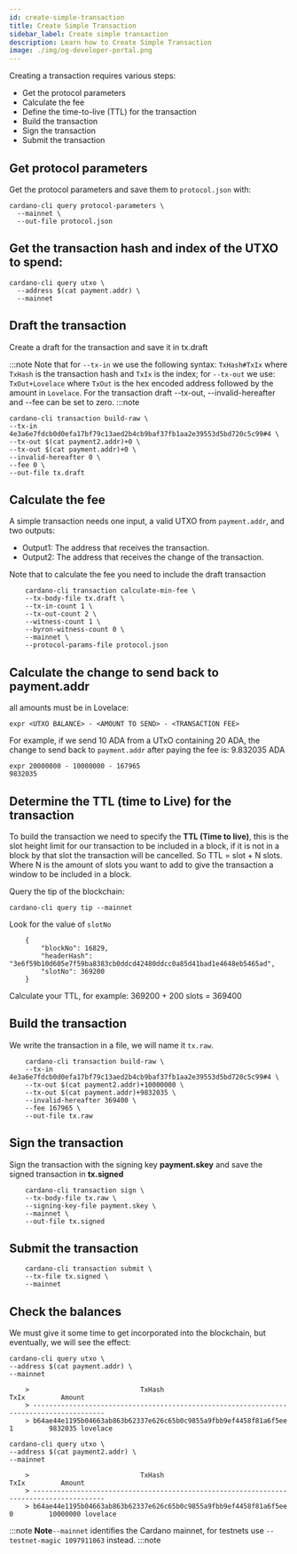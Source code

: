 ```yaml
---
id: create-simple-transaction
title: Create Simple Transaction
sidebar_label: Create simple transaction
description: Learn how to Create Simple Transaction
image: ./img/og-developer-portal.png
---
```


Creating a transaction requires various steps:

* Get the protocol parameters
* Calculate the fee
* Define the time-to-live (TTL) for the transaction
* Build the transaction
* Sign the transaction
* Submit the transaction

## Get protocol parameters

Get the protocol parameters and save them to `protocol.json` with:

```
cardano-cli query protocol-parameters \
  --mainnet \
  --out-file protocol.json
```

## Get the transaction hash and index of the **UTXO** to spend:

```
cardano-cli query utxo \
  --address $(cat payment.addr) \
  --mainnet
```

## Draft the transaction

Create a draft for the transaction and save it in tx.draft

:::note
Note that for `--tx-in` we use the following syntax: `TxHash#TxIx` where `TxHash` is the transaction hash and `TxIx` is the index; for `--tx-out` we use: `TxOut+Lovelace` where `TxOut` is the hex encoded address followed by the amount in `Lovelace`. For the transaction draft --tx-out, --invalid-hereafter and --fee can be set to zero.
:::note

    cardano-cli transaction build-raw \
    --tx-in 4e3a6e7fdcb0d0efa17bf79c13aed2b4cb9baf37fb1aa2e39553d5bd720c5c99#4 \
    --tx-out $(cat payment2.addr)+0 \
    --tx-out $(cat payment.addr)+0 \
    --invalid-hereafter 0 \
    --fee 0 \
    --out-file tx.draft

## Calculate the fee

A simple transaction needs one input, a valid UTXO from `payment.addr`, and two outputs:

* Output1: The address that receives the transaction.
* Output2: The address that receives the change of the transaction.

Note that to calculate the fee you need to include the draft transaction
```
    cardano-cli transaction calculate-min-fee \
    --tx-body-file tx.draft \
    --tx-in-count 1 \
    --tx-out-count 2 \
    --witness-count 1 \
    --byron-witness-count 0 \
    --mainnet \
    --protocol-params-file protocol.json
```

## Calculate the change to send back to payment.addr

all amounts must be in Lovelace:

    expr <UTXO BALANCE> - <AMOUNT TO SEND> - <TRANSACTION FEE>

For example, if we send 10 ADA from a UTxO containing 20 ADA, the change to send back to `payment.addr` after paying the fee is: 9.832035 ADA
```
expr 20000000 - 10000000 - 167965
9832035
```

## Determine the TTL (time to Live) for the transaction

To build the transaction we need to specify the **TTL (Time to live)**, this is the slot height limit for our transaction to be included in a block, if it is not in a block by that slot the transaction will be cancelled. So TTL = slot + N slots. Where N is the amount of slots you want to add to give the transaction a window to be included in a block.

Query the tip of the blockchain:

    cardano-cli query tip --mainnet

Look for the value of `slotNo`
```
    {
        "blockNo": 16829,
        "headerHash": "3e6f59b10d605e7f59ba8383cb0ddcd42480ddcc0a85d41bad1e4648eb5465ad",
        "slotNo": 369200
    }
```
Calculate your TTL, for example:  369200 + 200 slots = 369400

## Build the transaction

We write the transaction in a file, we will name it `tx.raw`.
```
    cardano-cli transaction build-raw \
    --tx-in 4e3a6e7fdcb0d0efa17bf79c13aed2b4cb9baf37fb1aa2e39553d5bd720c5c99#4 \
    --tx-out $(cat payment2.addr)+10000000 \
    --tx-out $(cat payment.addr)+9832035 \
    --invalid-hereafter 369400 \
    --fee 167965 \
    --out-file tx.raw
```

## Sign the transaction

Sign the transaction with the signing key **payment.skey** and save the signed transaction in **tx.signed**
```
    cardano-cli transaction sign \
    --tx-body-file tx.raw \
    --signing-key-file payment.skey \
    --mainnet \
    --out-file tx.signed
```

## Submit the transaction
```
    cardano-cli transaction submit \
    --tx-file tx.signed \
    --mainnet
```

## Check the balances

We must give it some time to get incorporated into the blockchain, but eventually, we will see the effect:
```
cardano-cli query utxo \
--address $(cat payment.addr) \
--mainnet

    >                            TxHash                                 TxIx         Amount
    > ----------------------------------------------------------------------------------------
    > b64ae44e1195b04663ab863b62337e626c65b0c9855a9fbb9ef4458f81a6f5ee     1         9832035 lovelace

cardano-cli query utxo \
--address $(cat payment2.addr) \
--mainnet

    >                            TxHash                                 TxIx         Amount
    > ----------------------------------------------------------------------------------------
    > b64ae44e1195b04663ab863b62337e626c65b0c9855a9fbb9ef4458f81a6f5ee     0         10000000 lovelace
```

:::note
**Note**`--mainnet` identifies the Cardano mainnet, for testnets use `--testnet-magic 1097911063` instead.
:::note
